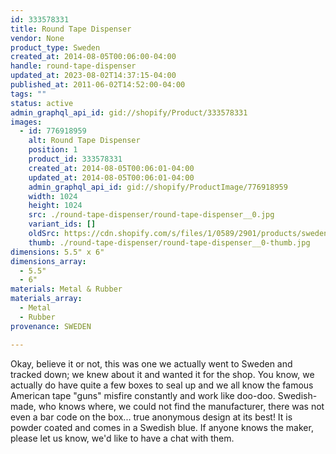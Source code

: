 ```yaml
---
id: 333578331
title: Round Tape Dispenser
vendor: None
product_type: Sweden
created_at: 2014-08-05T00:06:00-04:00
handle: round-tape-dispenser
updated_at: 2023-08-02T14:37:15-04:00
published_at: 2011-06-02T14:52:00-04:00
tags: ""
status: active
admin_graphql_api_id: gid://shopify/Product/333578331
images:
  - id: 776918959
    alt: Round Tape Dispenser
    position: 1
    product_id: 333578331
    created_at: 2014-08-05T00:06:01-04:00
    updated_at: 2014-08-05T00:06:01-04:00
    admin_graphql_api_id: gid://shopify/ProductImage/776918959
    width: 1024
    height: 1024
    src: ./round-tape-dispenser/round-tape-dispenser__0.jpg
    variant_ids: []
    oldSrc: https://cdn.shopify.com/s/files/1/0589/2901/products/sweden10.jpeg?v=1407211561
    thumb: ./round-tape-dispenser/round-tape-dispenser__0-thumb.jpg
dimensions: 5.5" x 6"
dimensions_array:
  - 5.5"
  - 6"
materials: Metal & Rubber
materials_array:
  - Metal
  - Rubber
provenance: SWEDEN

---
```


Okay, believe it or not, this was one we actually went to Sweden and tracked down; we knew about it and wanted it for the shop. You know, we actually do have quite a few boxes to seal up and we all know the famous American tape "guns" misfire constantly and work like doo-doo. Swedish-made, who knows where, we could not find the manufacturer, there was not even a bar code on the box... true anonymous design at its best! It is powder coated and comes in a Swedish blue. If anyone knows the maker, please let us know, we'd like to have a chat with them.